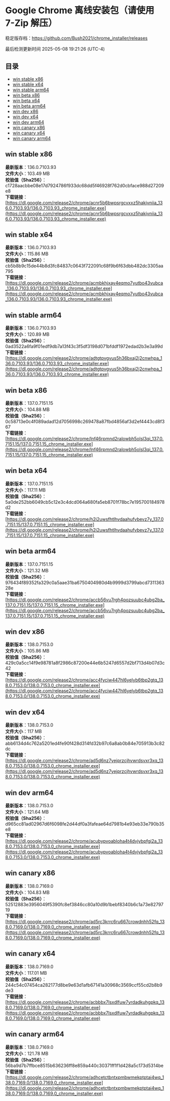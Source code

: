 # Google Chrome 离线安装包（请使用 7-Zip 解压）
稳定版存档：<https://github.com/Bush2021/chrome_installer/releases>

最后检测更新时间
2025-05-08 19:21:26 (UTC-4)

## 目录
* [win stable x86](https://github.com/Bush2021/chrome_installer?tab=readme-ov-file#win-stable-x86)
* [win stable x64](https://github.com/Bush2021/chrome_installer?tab=readme-ov-file#win-stable-x64)
* [win stable arm64](https://github.com/Bush2021/chrome_installer?tab=readme-ov-file#win-stable-arm64)
* [win beta x86](https://github.com/Bush2021/chrome_installer?tab=readme-ov-file#win-beta-x86)
* [win beta x64](https://github.com/Bush2021/chrome_installer?tab=readme-ov-file#win-beta-x64)
* [win beta arm64](https://github.com/Bush2021/chrome_installer?tab=readme-ov-file#win-beta-arm64)
* [win dev x86](https://github.com/Bush2021/chrome_installer?tab=readme-ov-file#win-dev-x86)
* [win dev x64](https://github.com/Bush2021/chrome_installer?tab=readme-ov-file#win-dev-x64)
* [win dev arm64](https://github.com/Bush2021/chrome_installer?tab=readme-ov-file#win-dev-arm64)
* [win canary x86](https://github.com/Bush2021/chrome_installer?tab=readme-ov-file#win-canary-x86)
* [win canary x64](https://github.com/Bush2021/chrome_installer?tab=readme-ov-file#win-canary-x64)
* [win canary arm64](https://github.com/Bush2021/chrome_installer?tab=readme-ov-file#win-canary-arm64)

## win stable x86
**最新版本**：136.0.7103.93  
**文件大小**：103.49 MB  
**校验值（Sha256）**：c1728aacbbe08e17d7924786f933dc68dd5f46928f762d0cbface988d27209e8  
**下载链接**：[https://dl.google.com/release2/chrome/acnr5b6bwpsrgcvxxz5hakjvniia_136.0.7103.93/136.0.7103.93_chrome_installer.exe](https://dl.google.com/release2/chrome/acnr5b6bwpsrgcvxxz5hakjvniia_136.0.7103.93/136.0.7103.93_chrome_installer.exe)  

## win stable x64
**最新版本**：136.0.7103.93  
**文件大小**：115.86 MB  
**校验值（Sha256）**：cb5b8b9c15de44b8d3fc84837c0643f722091c68f9b6f63dbb482dc3305aa795  
**下载链接**：[https://dl.google.com/release2/chrome/acmbkhjxay4eqmo7yutbo43vubca_136.0.7103.93/136.0.7103.93_chrome_installer.exe](https://dl.google.com/release2/chrome/acmbkhjxay4eqmo7yutbo43vubca_136.0.7103.93/136.0.7103.93_chrome_installer.exe)  

## win stable arm64
**最新版本**：136.0.7103.93  
**文件大小**：120.89 MB  
**校验值（Sha256）**：0ad3522a6fa9f01edf9db7a13f43c3f5df3198d071bfddf1972edad2b3e3a99d  
**下载链接**：[https://dl.google.com/release2/chrome/adtgtpvgvus5h36bxaj2j2cnwhpa_136.0.7103.93/136.0.7103.93_chrome_installer.exe](https://dl.google.com/release2/chrome/adtgtpvgvus5h36bxaj2j2cnwhpa_136.0.7103.93/136.0.7103.93_chrome_installer.exe)  

## win beta x86
**最新版本**：137.0.7151.15  
**文件大小**：104.88 MB  
**校验值（Sha256）**：0c58713e0c4f089adad12d7056998c269478a87fbd4856af3d2ef4443cd8f367  
**下载链接**：[https://dl.google.com/release2/chrome/lnf46rpmnd2ralowbh5olsl3qi_137.0.7151.15/137.0.7151.15_chrome_installer.exe](https://dl.google.com/release2/chrome/lnf46rpmnd2ralowbh5olsl3qi_137.0.7151.15/137.0.7151.15_chrome_installer.exe)  

## win beta x64
**最新版本**：137.0.7151.15  
**文件大小**：117.11 MB  
**校验值（Sha256）**：5a0de252bb6049cb5c12e3c4dcd064a680fa5eb8701f78bc7e195700184978d2  
**下载链接**：[https://dl.google.com/release2/chrome/h2i2uwsfhtlhvdaahufvbevz7y_137.0.7151.15/137.0.7151.15_chrome_installer.exe](https://dl.google.com/release2/chrome/h2i2uwsfhtlhvdaahufvbevz7y_137.0.7151.15/137.0.7151.15_chrome_installer.exe)  

## win beta arm64
**最新版本**：137.0.7151.15  
**文件大小**：121.32 MB  
**校验值（Sha256）**：976434f89352fa329c0a5aae31ba6750404980d4b9999d3799abcd731136328e  
**下载链接**：[https://dl.google.com/release2/chrome/accb56vu7rgh4pozsuubc4ubg2ba_137.0.7151.15/137.0.7151.15_chrome_installer.exe](https://dl.google.com/release2/chrome/accb56vu7rgh4pozsuubc4ubg2ba_137.0.7151.15/137.0.7151.15_chrome_installer.exe)  

## win dev x86
**最新版本**：138.0.7153.0  
**文件大小**：105.86 MB  
**校验值（Sha256）**：429c0a5cc14f9e98781a8f2986c87200e44e6b5247d6557d2bf713d4b07d3c42  
**下载链接**：[https://dl.google.com/release2/chrome/acc4fyciw447hl6yelyb6tbp2gtq_138.0.7153.0/138.0.7153.0_chrome_installer.exe](https://dl.google.com/release2/chrome/acc4fyciw447hl6yelyb6tbp2gtq_138.0.7153.0/138.0.7153.0_chrome_installer.exe)  

## win dev x64
**最新版本**：138.0.7153.0  
**文件大小**：117 MB  
**校验值（Sha256）**：abb6134d4c762a5201ed4fe90f428d314fd32b97c6a8ab0b84e705913b3c82dc  
**下载链接**：[https://dl.google.com/release2/chrome/ad5d6nz7yejprzcjhvwrdsvxr3xq_138.0.7153.0/138.0.7153.0_chrome_installer.exe](https://dl.google.com/release2/chrome/ad5d6nz7yejprzcjhvwrdsvxr3xq_138.0.7153.0/138.0.7153.0_chrome_installer.exe)  

## win dev arm64
**最新版本**：138.0.7153.0  
**文件大小**：121.64 MB  
**校验值（Sha256）**：d965cc81ad02967d6f6098fe2d44df0a3fafeae64d7981b4e93eb33e790b35e8  
**下载链接**：[https://dl.google.com/release2/chrome/acubypvoabloha4t4dvjybpfgi2a_138.0.7153.0/138.0.7153.0_chrome_installer.exe](https://dl.google.com/release2/chrome/acubypvoabloha4t4dvjybpfgi2a_138.0.7153.0/138.0.7153.0_chrome_installer.exe)  

## win canary x86
**最新版本**：138.0.7169.0  
**文件大小**：104.83 MB  
**校验值（Sha256）**：52512883e3956049f5390fc8ef3846cc80a10d9b1bebf8340b6c1a73e8279719  
**下载链接**：[https://dl.google.com/release2/chrome/ad5rc3krrc6ru667crowdnhh52fq_138.0.7169.0/138.0.7169.0_chrome_installer.exe](https://dl.google.com/release2/chrome/ad5rc3krrc6ru667crowdnhh52fq_138.0.7169.0/138.0.7169.0_chrome_installer.exe)  

## win canary x64
**最新版本**：138.0.7169.0  
**文件大小**：117.01 MB  
**校验值（Sha256）**：244c54c07454ca282177d8be9e63d1afb67141a30968c3569ccf55cd2b8b9de3  
**下载链接**：[https://dl.google.com/release2/chrome/acbbbx7lsxdlfuw7yrdadkuhgpkq_138.0.7169.0/138.0.7169.0_chrome_installer.exe](https://dl.google.com/release2/chrome/acbbbx7lsxdlfuw7yrdadkuhgpkq_138.0.7169.0/138.0.7169.0_chrome_installer.exe)  

## win canary arm64
**最新版本**：138.0.7169.0  
**文件大小**：121.78 MB  
**校验值（Sha256）**：56ba9d7b7ffbce8515b636236ff8e859a440c30371ff1f1d428a5c173d5314be  
**下载链接**：[https://dl.google.com/release2/chrome/adhcetctbntxpmbwmekptptai4wq_138.0.7169.0/138.0.7169.0_chrome_installer.exe](https://dl.google.com/release2/chrome/adhcetctbntxpmbwmekptptai4wq_138.0.7169.0/138.0.7169.0_chrome_installer.exe)  

